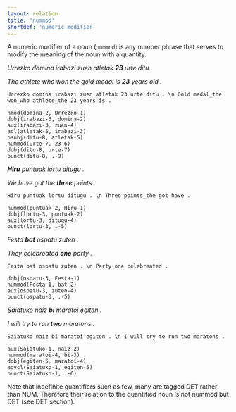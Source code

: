 ```yaml
---
layout: relation
title: 'nummod'
shortdef: 'numeric modifier'
---
```



A numeric modifier of a noun (`nummod`) is any number phrase that serves to modify the meaning of the noun with a quantity.

*Urrezko domina irabazi zuen atletak **23** urte ditu .* 

*The athlete who won the gold medal is **23** years old .*

~~~ sdparse
Urrezko domina irabazi zuen atletak 23 urte ditu . \n Gold medal_the won_who athlete_the 23 years is .

nmod(domina-2, Urrezko-1)
dobj(irabazi-3, domina-2)
aux(irabazi-3, zuen-4)
acl(atletak-5, irabazi-3)
nsubj(ditu-8, atletak-5)
nummod(urte-7, 23-6)
dobj(ditu-8, urte-7)
punct(ditu-8, .-9)
~~~


***Hiru** puntuak lortu ditugu .*

*We have got the **three** points .*

~~~ sdparse
Hiru puntuak lortu ditugu . \n Three points_the got have .

nummod(puntuak-2, Hiru-1)
dobj(lortu-3, puntuak-2)
aux(lortu-3, ditugu-4)
punct(lortu-3, .-5)
~~~


*Festa **bat** ospatu zuten .*

*They celebreated **one** party .*

~~~ sdparse
Festa bat ospatu zuten . \n Party one celebreated .

dobj(ospatu-3, Festa-1)
nummod(Festa-1, bat-2)
aux(ospatu-3, zuten-4)
punct(ospatu-3, .-5)
~~~


*Saiatuko naiz **bi** maratoi egiten .*

*I will try to run **two** maratons .*

~~~ sdparse
Saiatuko naiz bi maratoi egiten . \n I will try to run two maratons .

aux(Saiatuko-1, naiz-2)
nummod(maratoi-4, bi-3)
dobj(egiten-5, maratoi-4)
advcl(Saiatuko-1, egiten-5)
punct(Saiatuko-1, .-6)
~~~

Note that indefinite quantifiers such as few, many are tagged DET rather than NUM. Therefore their relation to the quantified noun is not nummod but DET (see DET section).
<!-- Interlanguage links updated Út zář 29 20:23:38 CEST 2020 -->
